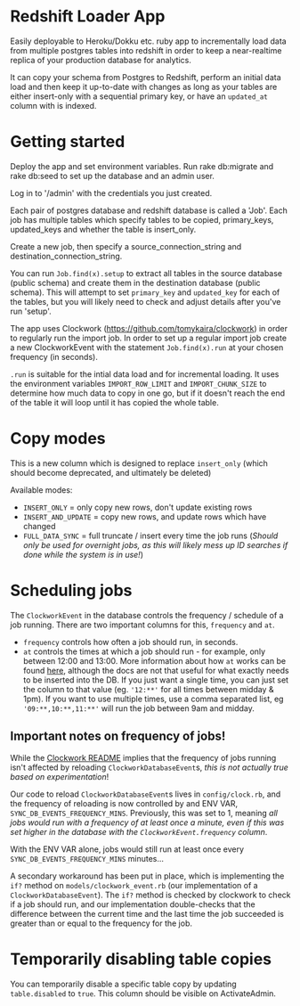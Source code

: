 # Redshift Loader App

Easily deployable to Heroku/Dokku etc. ruby app to incrementally load data from multiple postgres tables into redshift in order to keep a near-realtime replica of your production database for analytics. 

It can copy your schema from Postgres to Redshift, perform an initial data load and then keep it up-to-date with changes as long as your tables are either insert-only with a sequential primary key, or have an `updated_at` column with is indexed.


# Getting started

Deploy the app and set environment variables. Run rake db:migrate and rake db:seed to set up the database and an admin user.

Log in to '/admin' with the credentials you just created.

Each pair of postgres database and redshift database is called a 'Job'. Each job has multiple tables which specify tables to be copied, primary_keys, updated_keys and whether the table is insert_only.

Create a new job, then specify a source_connection_string and destination_connection_string.

You can run `Job.find(x).setup` to extract all tables in the source database (public schema) and create them in the destination database (public schema). This will attempt to set `primary_key` and `updated_key` for each of the tables, but you will likely need to check and adjust details after you've run 'setup'.

The app uses Clockwork (https://github.com/tomykaira/clockwork) in order to regularly run the import job. In order to set up a regular import job create a new ClockworkEvent with the statement `Job.find(x).run` at your chosen frequency (in seconds).

`.run` is suitable for the intial data load and for incremental loading. It uses the environment variables `IMPORT_ROW_LIMIT` and `IMPORT_CHUNK_SIZE` to determine how much data to copy in one go, but if it doesn't reach the end of the table it will loop until it has copied the whole table.


# Copy modes

This is a new column which is designed to replace `insert_only` (which should become deprecated, and ultimately be deleted)

Available modes:
- `INSERT_ONLY` = only copy new rows, don't update existing rows
- `INSERT_AND_UPDATE` = copy new rows, and update rows which have changed
- `FULL_DATA_SYNC` = full truncate / insert every time the job runs (_Should only be used for overnight jobs, as this will likely mess up ID searches if done while the system is in use!_)


# Scheduling jobs

The `ClockworkEvent` in the database controls the frequency / schedule of a job running. There are two important columns for this,
`frequency` and `at`.

- `frequency` controls how often a job should run, in seconds.
- `at` controls the times at which a job should run - for example, only between 12:00 and 13:00. More information about how `at`
works can be found [here](https://github.com/Rykian/clockwork#at), although the docs are not that useful for what exactly needs
to be inserted into the DB. If you just want a single time, you can just set the column to that value (eg. `'12:**'` for all times
between midday & 1pm). If you want to use multiple times, use a comma separated list, eg `'09:**,10:**,11:**'` will run the job
between 9am and midday.


## Important notes on frequency of jobs!

While the [Clockwork README](https://github.com/Rykian/clockwork) implies that the frequency of jobs running isn't affected by
reloading `ClockworkDatabaseEvent`s, *this is not actually true based on experimentation*!

Our code to reload `ClockworkDatabaseEvent`s lives in `config/clock.rb`, and the frequency of reloading is now controlled by
and ENV VAR, `SYNC_DB_EVENTS_FREQUENCY_MINS`. Previously, this was set to 1, meaning *all jobs would run with a frequency of
at least once a minute, even if this was set higher in the database with the `ClockworkEvent.frequency` column*.

With the ENV VAR alone, jobs would still run at least once every `SYNC_DB_EVENTS_FREQUENCY_MINS` minutes...

A secondary workaround has been put in place, which is implementing the `if?` method on `models/clockwork_event.rb` (our
implementation of a `ClockworkDatabaseEvent`). The `if?` method is checked by clockwork to check if a job should run, and
our implementation double-checks that the difference between the current time and the last time the job succeeded is greater
than or equal to the frequency for the job.


# Temporarily disabling table copies

You can temporarily disable a specific table copy by updating `table.disabled` to `true`. This column should be visible on
ActivateAdmin.
